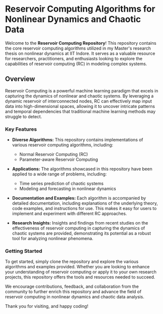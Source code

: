 # Reservoir Computing Algorithms for Nonlinear Dynamics and Chaotic Data

Welcome to the **Reservoir Computing Repository**! This repository contains the core reservoir computing algorithms utilized in my Master's research thesis on nonlinear dynamics at IIT Indore. It serves as a valuable resource for researchers, practitioners, and enthusiasts looking to explore the capabilities of reservoir computing (RC) in modeling complex systems.

## Overview

Reservoir Computing is a powerful machine learning paradigm that excels in capturing the dynamics of nonlinear and chaotic systems. By leveraging a dynamic reservoir of interconnected nodes, RC can effectively map input data into high-dimensional spaces, allowing it to uncover intricate patterns and temporal dependencies that traditional machine learning methods may struggle to detect.

### Key Features

- **Diverse Algorithms:** This repository contains implementations of various reservoir computing algorithms, including:
  - Normal Reservoir Computing (RC)
  - Parameter-aware Reservoir Computing

- **Applications:** The algorithms showcased in this repository have been applied to a wide range of problems, including:
  - Time series prediction of chaotic systems
  - Modeling and forecasting in nonlinear dynamics

- **Documentation and Examples:** Each algorithm is accompanied by detailed documentation, including explanations of the underlying theory, code examples, and instructions for use. This makes it easy for users to implement and experiment with different RC approaches.

- **Research Insights:** Insights and findings from recent studies on the effectiveness of reservoir computing in capturing the dynamics of chaotic systems are provided, demonstrating its potential as a robust tool for analyzing nonlinear phenomena.

### Getting Started

To get started, simply clone the repository and explore the various algorithms and examples provided. Whether you are looking to enhance your understanding of reservoir computing or apply it to your own research projects, this repository offers the tools and resources needed to succeed.

We encourage contributions, feedback, and collaboration from the community to further enrich this repository and advance the field of reservoir computing in nonlinear dynamics and chaotic data analysis.

Thank you for visiting, and happy coding!
